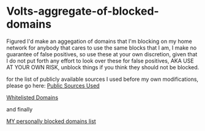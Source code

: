# Volts-aggregate-of-blocked-domains
Figured I'd make an aggegation of domains that I'm blocking on my home network for anybody that cares to use the same blocks that I am, I make no guarantee of false positives, so use these at your own discretion, given that I do not put forth any effort to look over these for false positives, AKA USE AT YOUR OWN RISK, unblock things if you think they should not be blocked.

for the list of publicly available sources I used before my own modifications, please go here:  [Public Sources Used](Blocked-Domains/third%20party%20block%20lists%20I%20use)

[Whitelisted Domains](Blocked-Domains/Whitelisted%20Domains)

and finally

[MY personally blocked domains list](Blocked-Domains/MANUAL_BLOCKS)
